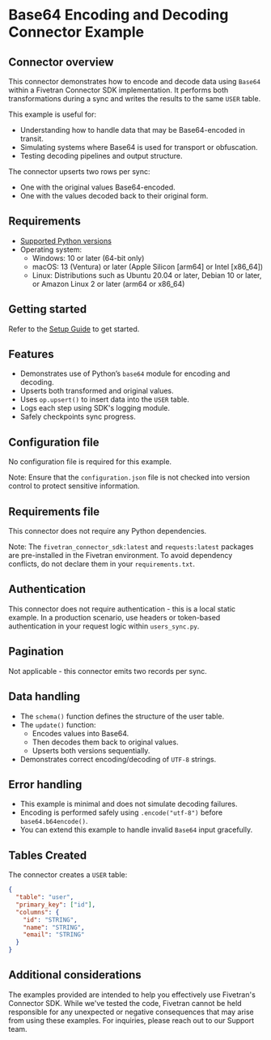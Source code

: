# Base64 Encoding and Decoding Connector Example

## Connector overview
This connector demonstrates how to encode and decode data using `Base64` within a Fivetran Connector SDK implementation. It performs both transformations during a sync and writes the results to the same `USER` table.

This example is useful for:
- Understanding how to handle data that may be Base64-encoded in transit.
- Simulating systems where Base64 is used for transport or obfuscation.
- Testing decoding pipelines and output structure.

The connector upserts two rows per sync:
- One with the original values Base64-encoded.
- One with the values decoded back to their original form.


## Requirements
- [Supported Python versions](https://github.com/fivetran/fivetran_connector_sdk/blob/main/README.md#requirements)   
- Operating system:
  - Windows: 10 or later (64-bit only)
  - macOS: 13 (Ventura) or later (Apple Silicon [arm64] or Intel [x86_64])
  - Linux: Distributions such as Ubuntu 20.04 or later, Debian 10 or later, or Amazon Linux 2 or later (arm64 or x86_64)


## Getting started
Refer to the [Setup Guide](https://fivetran.com/docs/connectors/connector-sdk/setup-guide) to get started.


## Features
- Demonstrates use of Python’s `base64` module for encoding and decoding.
- Upserts both transformed and original values.
- Uses `op.upsert()` to insert data into the `USER` table.
- Logs each step using SDK's logging module.
- Safely checkpoints sync progress.


## Configuration file
No configuration file is required for this example.

Note: Ensure that the `configuration.json` file is not checked into version control to protect sensitive information.


## Requirements file
This connector does not require any Python dependencies.

Note: The `fivetran_connector_sdk:latest` and `requests:latest` packages are pre-installed in the Fivetran environment. To avoid dependency conflicts, do not declare them in your `requirements.txt`.


## Authentication
This connector does not require authentication - this is a local static example. In a production scenario, use headers or token-based authentication in your request logic within `users_sync.py`.


## Pagination
Not applicable - this connector emits two records per sync.


## Data handling
- The `schema()` function defines the structure of the user table.
- The `update()` function:
  - Encodes values into Base64.
  - Then decodes them back to original values.
  - Upserts both versions sequentially.
- Demonstrates correct encoding/decoding of `UTF-8` strings.


## Error handling
- This example is minimal and does not simulate decoding failures.
- Encoding is performed safely using `.encode("utf-8")` before `base64.b64encode()`.
- You can extend this example to handle invalid `Base64` input gracefully.


## Tables Created
The connector creates a `USER` table:

```json
{
  "table": "user",
  "primary_key": ["id"],
  "columns": {
    "id": "STRING",
    "name": "STRING",
    "email": "STRING"
  }
}
```


## Additional considerations
The examples provided are intended to help you effectively use Fivetran's Connector SDK. While we've tested the code, Fivetran cannot be held responsible for any unexpected or negative consequences that may arise from using these examples. For inquiries, please reach out to our Support team.